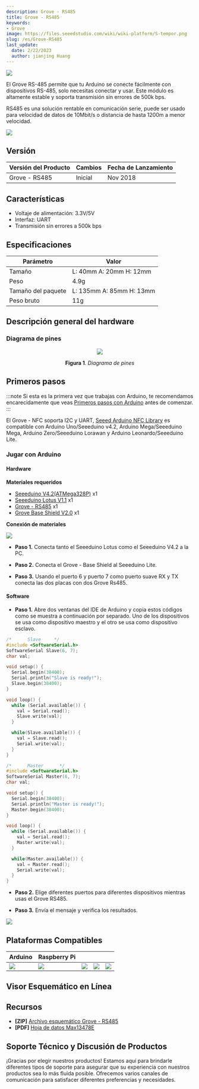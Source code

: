 ```yaml
---
description: Grove - RS485
title: Grove - RS485
keywords:
- Grove
image: https://files.seeedstudio.com/wiki/wiki-platform/S-tempor.png
slug: /es/Grove-RS485
last_update:
  date: 2/22/2023
  author: jianjing Huang
---
```

<!-- ---
name: Grove - RS485
category: 
bzurl: 
oldwikiname: 
prodimagename: 
surveyurl: 
sku: 103020193
--- -->

![](https://files.seeedstudio.com/wiki/Grove-RS485/img/preview.png)

El Grove RS-485 permite que tu Arduino se conecte fácilmente con dispositivos RS-485, solo necesitas conectar y usar. Este módulo es altamente estable y soporta transmisión sin errores de 500k bps.

RS485 es una solución rentable en comunicación serie, puede ser usado para velocidad de datos de 10Mbit/s o distancia de hasta 1200m a menor velocidad.

<p style={{textAlign: 'center'}}><a href="https://www.seeedstudio.com/Grove-RS485-p-2924.html" target="_blank"><img src="https://files.seeedstudio.com/wiki/Seeed-WiKi/docs/images/300px-Get_One_Now_Banner-ragular.png" /></a></p>

## Versión

| Versión del Producto  | Cambios                                                                                               | Fecha de Lanzamiento |
|------------------|-------------------------------------------------------------------------------------------------------|---------------|
| Grove - RS485 | Inicial                                                                                               | Nov 2018      |

## Características

- Voltaje de alimentación: 3.3V/5V
- Interfaz: UART
- Transmisión sin errores a 500k bps

## Especificaciones

|Parámetro|Valor|
|---|---|
|Tamaño|L: 40mm A: 20mm H: 12mm|
|Peso|4.9g|
|Tamaño del paquete|L: 135mm A: 85mm H: 13mm|
|Peso bruto|11g|


## Descripción general del hardware

### Diagrama de pines

<div align="center">
<figure>
  <p style={{textAlign: 'center'}}><a href="https://files.seeedstudio.com/wiki/Grove-RS485/img/pinout.jpg" target="_blank"><img src="https://files.seeedstudio.com/wiki/Grove-RS485/img/pinout.jpg" /></a></p>
  <figcaption><b>Figura 1</b>. <i>Diagrama de pines</i></figcaption>
</figure>
</div>

## Primeros pasos

:::note
Si esta es la primera vez que trabajas con Arduino, te recomendamos encarecidamente que veas [Primeros pasos con Arduino](https://wiki.seeedstudio.com/es/Getting_Started_with_Arduino/) antes de comenzar.
:::

El Grove - NFC soporta I2C y UART, [Seeed Arduino NFC Library](https://github.com/Seeed-Studio/Seeed_Arduino_NFC) es compatible con Arduino Uno/Seeeduino v4.2, Arduino Mega/Seeeduino Mega, Arduino Zero/Seeeduino Lorawan y Arduino Leonardo/Seeeduino Lite.

### Jugar con Arduino

#### Hardware

**Materiales requeridos**

- [Seeeduino V4.2(ATMega328P)](https://www.seeedstudio.com/Seeeduino-V4-2-p-2517.html) x1
- [Seeeduino Lotus V1.1](https://www.seeedstudio.com/Seeeduino-Lotus-V1-1-ATMega328-Board-with-Grove-Interface.html) x1
- [Grove - RS485](https://www.seeedstudio.com/Grove-RS485-p-2924.html) x1
- [Grove Base Shield V2.0](https://www.seeedstudio.com/Base-Shield-V2.html) x1

**Conexión de materiales**

![](https://files.seeedstudio.com/wiki/Grove-RS485/img/connect.png)

- **Paso 1.** Conecta tanto el Seeeduino Lotus como el Seeeduino V4.2 a la PC.

- **Paso 2.** Conecta el Grove - Base Shield al Seeeduino Lite.

- **Paso 3.** Usando el puerto 6 y puerto 7 como puerto suave RX y TX conecta las dos placas con dos Grove Rs485.

#### Software

- **Paso 1.**  Abre dos ventanas del IDE de Arduino y copia estos códigos como se muestra a continuación por separado. Uno de los dispositivos se usa como dispositivo maestro y el otro se usa como dispositivo esclavo.

```cpp
/*      Slave     */
#include <SoftwareSerial.h>
SoftwareSerial Slave(6, 7);  
char val;

void setup() {
  Serial.begin(38400);   
  Serial.println("Slave is ready!");
  Slave.begin(38400);
}

void loop() {
  while (Serial.available()) {
    val = Serial.read();
    Slave.write(val);
  }

  while(Slave.available()) {
    val = Slave.read();
    Serial.write(val);
  }
}
```

```cpp
/*      Master      */
#include <SoftwareSerial.h>
SoftwareSerial Master(6, 7);
char val;

void setup() {
  Serial.begin(38400);   
  Serial.println("Master is ready!");
  Master.begin(38400);
}

void loop() {
  while (Serial.available()) {
    val = Serial.read();
    Master.write(val);
  }

  while(Master.available()) {
    val = Master.read();
    Serial.write(val);
  }
}
```

- **Paso 2.** Elige diferentes puertos para diferentes dispositivos mientras usas el Grove RS485.

- **Paso 3.** Envía el mensaje y verifica los resultados.

![](https://files.seeedstudio.com/wiki/Grove-RS485/img/image.png)

## Plataformas Compatibles

| Arduino                                                                                             | Raspberry Pi                                                                                             |                                                                                                 |                                                                                                          |                                                                                                    |
|-----------------------------------------------------------------------------------------------------|----------------------------------------------------------------------------------------------------------|-------------------------------------------------------------------------------------------------|---------------------------------------------------------------------------------------------------|----------------------------------------------------------------------------------------------------|
| ![](https://files.seeedstudio.com/wiki/wiki_english/docs/images/arduino_logo.jpg) | ![](https://files.seeedstudio.com/wiki/wiki_english/docs/images/raspberry_pi_logo_n.jpg) | ![](https://files.seeedstudio.com/wiki/wiki_english/docs/images/bbg_logo_n.jpg) | ![](https://files.seeedstudio.com/wiki/wiki_english/docs/images/wio_logo_n.jpg) | ![](https://files.seeedstudio.com/wiki/wiki_english/docs/images/linkit_logo_n.jpg) |

## Visor Esquemático en Línea

<div className="altium-ecad-viewer" data-project-src="https://files.seeedstudio.com/wiki/Grove-RS485/res/Grove%20-%20RS485.zip" style={{borderRadius: '0px 0px 4px 4px', height: 500, borderStyle: 'solid', borderWidth: 1, borderColor: 'rgb(241, 241, 241)', overflow: 'hidden', maxWidth: 1280, maxHeight: 700, boxSizing: 'border-box'}}>
</div>

## Recursos

- **[ZIP]** [Archivo esquemático Grove - RS485](https://files.seeedstudio.com/wiki/Grove-RS485/res/Grove%20-%20RS485.zip)
- **[PDF]** [Hoja de datos Max13478E](https://files.seeedstudio.com/wiki/Grove-RS485/res/Max13478.pdf)

## Soporte Técnico y Discusión de Productos


¡Gracias por elegir nuestros productos! Estamos aquí para brindarle diferentes tipos de soporte para asegurar que su experiencia con nuestros productos sea lo más fluida posible. Ofrecemos varios canales de comunicación para satisfacer diferentes preferencias y necesidades.

<div class="button_tech_support_container">
<a href="https://forum.seeedstudio.com/" class="button_forum"></a> 
<a href="https://www.seeedstudio.com/contacts" class="button_email"></a>
</div>

<div class="button_tech_support_container">
<a href="https://discord.gg/eWkprNDMU7" class="button_discord"></a> 
<a href="https://github.com/Seeed-Studio/wiki-documents/discussions/69" class="button_discussion"></a>
</div>
